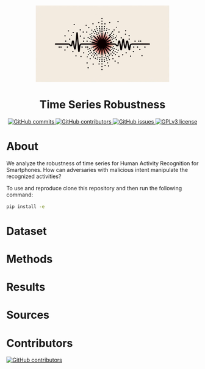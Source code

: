<p align="center">
  <img src="logo.png" width="350" title="Time Series Robustness">
  <h1 align="center">Time Series Robustness</h1>
</p>

<p align="center">
  <a href="https://GitHub.com/joshuawe/time-series-robustness/commits">
    <img src="https://badgen.net/github/commits/joshuawe/time-series-robustness" alt="GitHub commits">
  </a>
  <a href="https://github.com/joshuawe/time-series-robustness/graphs/contributors">
    <img src="https://img.shields.io/github/contributors/joshuawe/time-series-robustness.svg" alt="GitHub contributors">
  </a>
  <a href="https://GitHub.com/joshuawe/time-series-robustness/issues/">
    <img src="https://badgen.net/github/issues/joshuawe/time-series-robustness/" alt="GitHub issues">
  </a>
  <a href="https://github.com/joshuawe/time-series-robustness/blob/main/LICENSE">
    <img src="https://img.shields.io/badge/License-GPLv3-blue.svg" alt="GPLv3 license">
  </a>
</p>

# About

We analyze the robustness of time series for Human Activity Recognition for Smartphones.
How can adversaries with malicious intent manipulate the recognized activities?

To use and reproduce clone this repository and then run the following command:
```bash
pip install -e
```

# Dataset

# Methods

# Results

# Sources

# Contributors
<a href="https://github.com/joshuawe/time-series-robustness/graphs/contributors">
    <img src="https://contrib.rocks/image?repo=joshuawe/time-series-robustness" alt="GitHub contributors">
</a>

